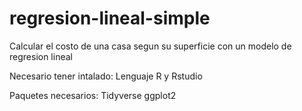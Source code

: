 # regresion-lineal-simple
Calcular el costo de una casa segun su superficie con un modelo de regresion lineal

Necesario tener intalado:
Lenguaje R y Rstudio

Paquetes necesarios:
Tidyverse
ggplot2
